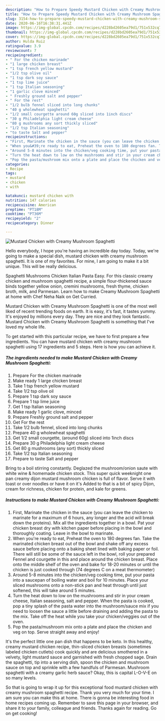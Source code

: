 ```yaml
---
description: "How to Prepare Speedy Mustard Chicken with Creamy Mushroom Spaghetti"
title: "How to Prepare Speedy Mustard Chicken with Creamy Mushroom Spaghetti"
slug: 3154-how-to-prepare-speedy-mustard-chicken-with-creamy-mushroom-spaghetti
date: 2020-06-16T16:38:31.441Z
image: https://img-global.cpcdn.com/recipes/d228bd2605ea79d1/751x532cq70/mustard-chicken-with-creamy-mushroom-spaghetti-recipe-main-photo.jpg
thumbnail: https://img-global.cpcdn.com/recipes/d228bd2605ea79d1/751x532cq70/mustard-chicken-with-creamy-mushroom-spaghetti-recipe-main-photo.jpg
cover: https://img-global.cpcdn.com/recipes/d228bd2605ea79d1/751x532cq70/mustard-chicken-with-creamy-mushroom-spaghetti-recipe-main-photo.jpg
author: Hulda Ruiz
ratingvalue: 3.9
reviewcount: 7
recipeingredient:
- " For the chicken marinade"
- "1 large chicken breast"
- "1 tsp french yellow mustard"
- "1/2 tsp olive oil"
- "1 tsp dark soy sauce"
- "1 tsp lime juice"
- "1 tsp Italian seasoning"
- "1 garlic clove minced"
- " Freshly ground salt and pepper"
- " For the rest"
- "1/2 bulb fennel sliced into long chunks"
- "40 g wholewheat spaghetti"
- "1/2 small courgette around 60g sliced into 1inch discs"
- "30 g Philadelphia light cream cheese"
- "80 g mushrooms any sort thickly sliced"
- "1/2 tsp Italian seasoning"
- "to taste Salt and pepper"
recipeinstructions:
- "First, Marinate the chicken in the sauce (you can leave the chicken to marinate for a maximum of 6 hours, any longer and the acid will break down the proteins). Mix all the ingredients together in a bowl. Pat your chicken breast dry with kitchen paper before placing in the bowl and thoroughly coating. Leave in the bowl to marinate."
- "When you&#39;re ready to eat, Preheat the oven to 180 degrees fan. Take the marinated chicken breast out of the bowl and shake off any excess sauce before placing onto a baking sheet lined with baking paper or foil. There will still be some of the sauce left in the bowl, roll your prepared Fennel and courgette in this and place around the chicken breast. Place onto the middle shelf of the oven and bake for 18-20 minutes or until the chicken is just cooked through (74 degrees C on a meat thermometer)"
- "Around 5-8 minutes into the chicken/veg cooking time, put your pasta into a saucepan of boiling water and boil for 10 minutes. Place your sliced mushrooms onto a non-stick pan and heat through until just softened, this will take around 5 minutes."
- "Turn the heat down to low on the mushrooms and stir in your cream cheese, Italian seasoning, salt and pepper. When the pasta is cooked, pop a tiny splash of the pasta water into the mushroom/sauce mix if you need to loosen the sauce a little before draining and adding the pasta to the mix. Take off the heat while you take your chicken/veggies out of the oven."
- "Pop the pasta/mushroom mix onto a plate and place the chicken and veg on top. Serve straight away and enjoy!"
categories:
- Recipe
tags:
- mustard
- chicken
- with

katakunci: mustard chicken with 
nutrition: 147 calories
recipecuisine: American
preptime: "PT18M"
cooktime: "PT36M"
recipeyield: "2"
recipecategory: Dinner

---
```



![Mustard Chicken with Creamy Mushroom Spaghetti](https://img-global.cpcdn.com/recipes/d228bd2605ea79d1/751x532cq70/mustard-chicken-with-creamy-mushroom-spaghetti-recipe-main-photo.jpg)

Hello everybody, I hope you're having an incredible day today. Today, we're going to make a special dish, mustard chicken with creamy mushroom spaghetti. It is one of my favorites. For mine, I am going to make it a bit unique. This will be really delicious.

Spaghetti Mushrooms Chicken Italian Pasta Easy. For this classic creamy chicken and mushroom spaghetti recipe, a simple flour-thickened sauce binds together yellow onion, cremini mushrooms, fresh thyme, chicken broth, milk, and Parmesan. Learn how to make Creamy Mushroom Spaghetti at home with Chef Neha Naik on Get Curried.

Mustard Chicken with Creamy Mushroom Spaghetti is one of the most well liked of recent trending foods on earth. It is easy, it's fast, it tastes yummy. It's enjoyed by millions every day. They are nice and they look fantastic. Mustard Chicken with Creamy Mushroom Spaghetti is something that I've loved my whole life.


To get started with this particular recipe, we have to first prepare a few ingredients. You can have mustard chicken with creamy mushroom spaghetti using 17 ingredients and 5 steps. Here is how you can achieve it.

<!--inarticleads1-->

##### The ingredients needed to make Mustard Chicken with Creamy Mushroom Spaghetti:

1. Prepare  For the chicken marinade
1. Make ready 1 large chicken breast
1. Take 1 tsp french yellow mustard
1. Take 1/2 tsp olive oil
1. Prepare 1 tsp dark soy sauce
1. Prepare 1 tsp lime juice
1. Get 1 tsp Italian seasoning
1. Make ready 1 garlic clove, minced
1. Prepare  Freshly ground salt and pepper
1. Get  For the rest
1. Take 1/2 bulb fennel, sliced into long chunks
1. Prepare 40 g wholewheat spaghetti
1. Get 1/2 small courgette, (around 60g) sliced into 1inch discs
1. Prepare 30 g Philadelphia light cream cheese
1. Get 80 g mushrooms (any sort) thickly sliced
1. Take 1/2 tsp Italian seasoning
1. Prepare to taste Salt and pepper


Bring to a boil stirring constantly. Deglazed the mushroom/onion saute with white wine &amp; homemade chicken stock. This super quick weeknight one pan creamy dijon mustard mushroom chicken is full of flavor. Serve it with toast or over noodles or have it on it&#39;s Added to that is a bit of spicy Dijon, cream for richness, chicken for protein, and kale for greens. 

<!--inarticleads2-->

##### Instructions to make Mustard Chicken with Creamy Mushroom Spaghetti:

1. First, Marinate the chicken in the sauce (you can leave the chicken to marinate for a maximum of 6 hours, any longer and the acid will break down the proteins). Mix all the ingredients together in a bowl. Pat your chicken breast dry with kitchen paper before placing in the bowl and thoroughly coating. Leave in the bowl to marinate.
1. When you&#39;re ready to eat, Preheat the oven to 180 degrees fan. Take the marinated chicken breast out of the bowl and shake off any excess sauce before placing onto a baking sheet lined with baking paper or foil. There will still be some of the sauce left in the bowl, roll your prepared Fennel and courgette in this and place around the chicken breast. Place onto the middle shelf of the oven and bake for 18-20 minutes or until the chicken is just cooked through (74 degrees C on a meat thermometer)
1. Around 5-8 minutes into the chicken/veg cooking time, put your pasta into a saucepan of boiling water and boil for 10 minutes. Place your sliced mushrooms onto a non-stick pan and heat through until just softened, this will take around 5 minutes.
1. Turn the heat down to low on the mushrooms and stir in your cream cheese, Italian seasoning, salt and pepper. When the pasta is cooked, pop a tiny splash of the pasta water into the mushroom/sauce mix if you need to loosen the sauce a little before draining and adding the pasta to the mix. Take off the heat while you take your chicken/veggies out of the oven.
1. Pop the pasta/mushroom mix onto a plate and place the chicken and veg on top. Serve straight away and enjoy!


It&#39;s the perfect little one pan dish that happens to be keto. In this healthy, creamy mustard chicken recipe, thin-sliced chicken breasts (sometimes labeled chicken cutlets) cook quickly and are delicious smothered in a velvety, light mustard sauce and garnished with fresh chopped sage. Drain the spaghetti, tip into a serving dish, spoon the chicken and mushroom sauce on top and sprinkle with a few handfuls of Parmesan. Mushroom spaghetti with a creamy garlic herb sauce? Okay, this is capital L-O-V-E on so many levels. 

So that is going to wrap it up for this exceptional food mustard chicken with creamy mushroom spaghetti recipe. Thank you very much for your time. I am sure you can make this at home. There is gonna be interesting food in home recipes coming up. Remember to save this page in your browser, and share it to your family, colleague and friends. Thanks again for reading. Go on get cooking!
